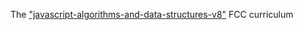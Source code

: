 The ["javascript-algorithms-and-data-structures-v8"](https://www.freecodecamp.org/learn/javascript-algorithms-and-data-structures-v8/) FCC curriculum
